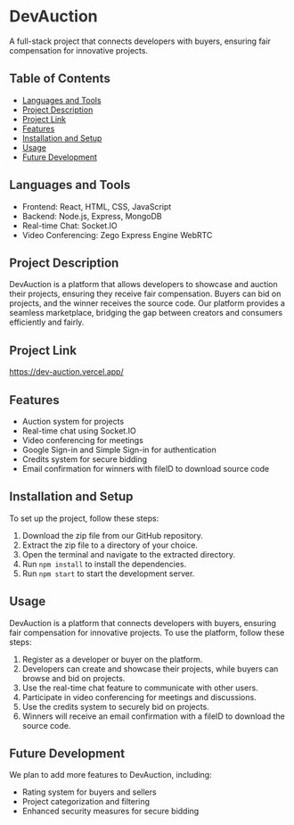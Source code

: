 <!DOCTYPE html>
<html>
<body>
  <h1 style="color: #333;">DevAuction</h1>
  <p>A full-stack project that connects developers with buyers, ensuring fair compensation for innovative projects.</p>

  <h2 style="color: #333;">Table of Contents</h2>
  <ul>
    <li><a href="#languages-and-tools">Languages and Tools</a></li>
    <li><a href="#project-description">Project Description</a></li>
    <li><a href="#deployment-link">Project Link</a></li>
    <li><a href="#features">Features</a></li>
    <li><a href="#installation-and-setup">Installation and Setup</a></li>
    <li><a href="#usage">Usage</a></li>
    <li><a href="#future-development">Future Development</a></li>
  </ul>

  <h2 id="languages-and-tools" style="color: #333;">Languages and Tools</h2>
  <ul>
    <li>Frontend: React, HTML, CSS, JavaScript</li>
    <li>Backend: Node.js, Express, MongoDB</li>
    <li>Real-time Chat: Socket.IO</li>
    <li>Video Conferencing: Zego Express Engine WebRTC</li>
  </ul>

  <h2 id="project-description" style="color: #333;">Project Description</h2>
  <p>DevAuction is a platform that allows developers to showcase and auction their projects, ensuring they receive fair compensation. Buyers can bid on projects, and the winner receives the source code. Our platform provides a seamless marketplace, bridging the gap between creators and consumers efficiently and fairly.</p>

  <h2 id="deployment-link" style="color: #333;">Project Link</h2>
  <p><a href="https://devauction.io">https://dev-auction.vercel.app/</a></p>

  <h2 id="features" style="color: #333;">Features</h2>
  <ul>
    <li>Auction system for projects</li>
    <li>Real-time chat using Socket.IO</li>
    <li>Video conferencing for meetings</li>
    <li>Google Sign-in and Simple Sign-in for authentication</li>
    <li>Credits system for secure bidding</li>
    <li>Email confirmation for winners with fileID to download source code</li>
  </ul>

  <h2 id="installation-and-setup" style="color: #333;">Installation and Setup</h2>
  <p>To set up the project, follow these steps:</p>
  <ol>
    <li>Download the zip file from our GitHub repository.</li>
    <li>Extract the zip file to a directory of your choice.</li>
    <li>Open the terminal and navigate to the extracted directory.</li>
    <li>Run <code>npm install</code> to install the dependencies.</li>
    <li>Run <code>npm start</code> to start the development server.</li>
  </ol>

  <h2 id="usage" style="color: #333;">Usage</h2>
  <p>DevAuction is a platform that connects developers with buyers, ensuring fair compensation for innovative projects. To use the platform, follow these steps:</p>
  <ol>
    <li>Register as a developer or buyer on the platform.</li>
    <li>Developers can create and showcase their projects, while buyers can browse and bid on projects.</li>
    <li>Use the real-time chat feature to communicate with other users.</li>
    <li>Participate in video conferencing for meetings and discussions.</li>
    <li>Use the credits system to securely bid on projects.</li>
    <li>Winners will receive an email confirmation with a fileID to download the source code.</li>
  </ol>

  
  <h2 id="future-development" style="color: #333;">Future Development</h2>
  <p>We plan to add more features to DevAuction, including:</p>
  <ul>
    <li>Rating system for buyers and sellers</li>
    <li>Project categorization and filtering</li>
    <li>Enhanced security measures for secure bidding</li>
  </ul>
</body>
</html>
